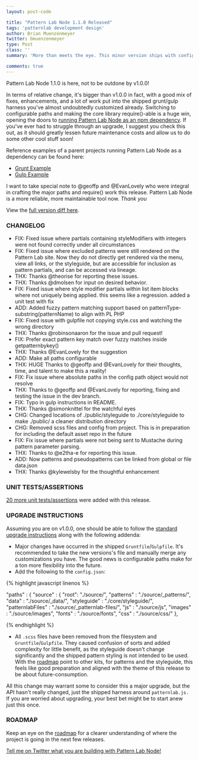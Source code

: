 ```yaml
---
layout: post-code

title: "Pattern Lab Node 1.1.0 Released"
tags: 'patternlab development design'
author: Brian Muenzenmeyer
twitter: bmuenzenmeyer
type: Post
class: ''
summary: 'More than meets the eye. This minor version ships with configurable paths and is structured to be better consumed as a true npm depedency.'

comments: true
---
```


Pattern Lab Node 1.1.0 is here, not to be outdone by v1.0.0!

In terms of relative change, it's bigger than v1.0.0 in fact, with a good mix of fixes, enhancements, and a lot of work put into the shipped grunt/gulp harness you've almost undoubtedly customized already. Switching to configurable paths and making the core library require()-able is a huge win, opening the doors to [running Pattern Lab Node as an npm dependency](https://github.com/pattern-lab/patternlab-node/wiki/Running-Pattern-Lab-Node-as-an-npm-Dependency). If you've ever had to struggle through an upgrade, I suggest you check this out, as it should greatly lessen future maintenance costs and allow us to do some other cool stuff soon!

Reference examples of a parent projects running Pattern Lab Node as a dependency can be found here:

* [Grunt Example](https://github.com/bmuenzenmeyer/patternlab-node-grunt-dependency-example)
* [Gulp Example](https://github.com/bmuenzenmeyer/patternlab-node-gulp-dependency-example)

I want to take special note to @geoffp and @EvanLovely who were integral in crafting the major paths and require() work this release. Pattern Lab Node is a more reliable, more maintainable tool now.
*Thank you*

View the [full version diff here](https://github.com/pattern-lab/patternlab-node/pull/243/files).

### CHANGELOG
* FIX: Fixed issue where partials containing styleModifiers with integers were not found correctly under all circumstances
* FIX: Fixed issue where excluded patterns were still rendered on the Pattern Lab site. Now they do not directly get rendered via the menu, view all links, or the styleguide, but are accessible for inclusion as pattern partials, and can be accessed via lineage.
* THX: Thanks @theorise for reporting these issues.
* THX: Thanks @dmolsen for input on desired behavior.
* FIX: Fixed issue where style modifier partials within list item blocks where not uniquely being applied. this seems like a regression. added a unit test with fix
* ADD: Added fuzzy pattern matching support based on patternType-substring(patternName) to align with PL PHP
* FIX: Fixed issue with gulpfile not copying style.css and watching the wrong directory
* THX: Thanks @robinsonaaron for the issue and pull request!
* FIX: Prefer exact pattern key match over fuzzy matches inside getpatternbykey()
* THX: Thanks @EvanLovely for the suggestion
* ADD: Make all paths configurable
* THX: HUGE Thanks to @geoffp and @EvanLovely for their thoughts, time, and talent to make this a reality!
* FIX: Fix issue where absolute paths in the config path object would not resolve
* THX: Thanks to @geoffp and @EvanLovely for reporting, fixing and testing the issue in the dev branch.
* FIX: Typo in gulp instructions in README.
* THX: Thanks @simonknittel for the watchful eyes
* CHG: Changed locations of ./public/styleguide to ./core/styleguide to make ./public/ a cleaner distribution directory
* CHG: Removed scss files and config from project. This is in preparation for including the default asset repo in the future
* FIX: Fix issue where partials were not being sent to Mustache during pattern parameter parsing.
* THX: Thanks to @e2tha-e for reporting this issue.
* ADD: Now patterns and pseudopatterns can be linked from global or file data.json
* THX: Thanks @kylewelsby for the thoughtful enhancement

### UNIT TESTS/ASSERTIONS
[20 more unit tests/assertions](https://travis-ci.org/pattern-lab/patternlab-node/jobs/107946383) were added with this release.

### UPGRADE INSTRUCTIONS

Assuming you are on v1.0.0, one should be able to follow the [standard upgrade instructions]() along with the following addenda:

* Major changes have occurred in the shipped `Gruntfile`/`Gulpfile`. It's recommended to take the new versions's file and manually merge any customizations you have. The good news is configurable paths make for a ton more flexibility into the future.
* Add the following to the `config.json`:

{% highlight javascript linenos %}

  "paths" : {
    "source" : {
      "root": "./source/",
      "patterns" : "./source/_patterns/",
      "data" : "./source/_data/",
      "styleguide" : "./core/styleguide/",
      "patternlabFiles" : "./source/_patternlab-files/",
      "js" : "./source/js",
      "images" : "./source/images",
      "fonts" : "./source/fonts",
      "css" : "./source/css/"
    },

{% endhighlight %}

* All `.scss` files have been removed from the filesystem and `Gruntfile`/`Gulpfile`. They caused confusion of sorts and added complexity for little benefit, as the styleguide doesn't change significantly and the shipped pattern styling is not intended to be used. With the [roadmap](https://github.com/pattern-lab/patternlab-node/wiki/Roadmap) point to other kits, for patterns and the styleguide, this feels like good preparation and aligned with the theme of this release to be about future-consumption.

All this change may warrant some to consider this a major upgrade, but the API hasn't really changed, just the shipped harness around `patternlab.js.` If you are worried about upgrading, your best bet might be to start anew just this once.

### ROADMAP
Keep an eye on the [roadmap](https://github.com/pattern-lab/patternlab-node/wiki/Roadmap) for a clearer understanding of where the project is going in the next few releases.

[Tell me on Twitter what you are building with Pattern Lab Node!](https://twitter.com/bmuenzenmeyer)
